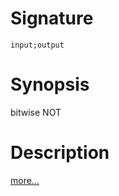 # Signature
```vikid-signature
input;output
```

# Synopsis
bitwise NOT

# Description

[more...](https://en.wikipedia.org/wiki/Bitwise_operation#NOT)